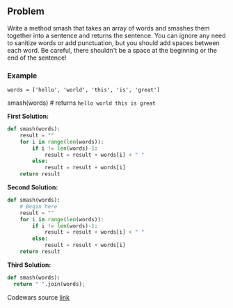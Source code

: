 ## Problem

Write a method smash that takes an array of words and smashes them together into a sentence and returns the sentence. You can ignore any need to sanitize words or add punctuation, but you should add spaces between each word. Be careful, there shouldn't be a space at the beginning or the end of the sentence!

### Example
```
words = ['hello', 'world', 'this', 'is', 'great']
```
smash(words) # returns ```hello world this is great```

**First Solution:**
```python
def smash(words):
    result = ""
    for i in range(len(words)):
        if i != len(words)-1:
            result = result + words[i] + " "
        else:
            result = result + words[i]
    return result              
```

**Second Solution:**
```python
def smash(words):
    # Begin here
    result = ""
    for i in range(len(words)):
        if i != len(words)-1:
            result = result + words[i] + " "
        else:
            result = result + words[i]
    return result           
```

**Third Solution:**
```python
def smash(words):
  return " ".join(words);  
```

Codewars source [link](https://www.codewars.com/kata/53dc23c68a0c93699800041d/) 